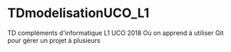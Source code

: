 # TDmodelisationUCO_L1
TD compléments d'informatique L1 UCO 2018
Où on apprend à utiliser Git pour gérer un projet à plusieurs
